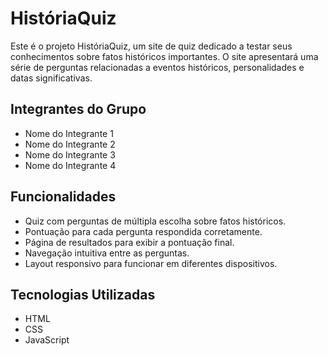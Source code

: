 # HistóriaQuiz

Este é o projeto HistóriaQuiz, um site de quiz dedicado a testar seus conhecimentos sobre fatos históricos importantes. O site apresentará uma série de perguntas relacionadas a eventos históricos, personalidades e datas significativas.

## Integrantes do Grupo

- Nome do Integrante 1
- Nome do Integrante 2
- Nome do Integrante 3
- Nome do Integrante 4

## Funcionalidades

- Quiz com perguntas de múltipla escolha sobre fatos históricos.
- Pontuação para cada pergunta respondida corretamente.
- Página de resultados para exibir a pontuação final.
- Navegação intuitiva entre as perguntas.
- Layout responsivo para funcionar em diferentes dispositivos.

## Tecnologias Utilizadas

- HTML
- CSS
- JavaScript

